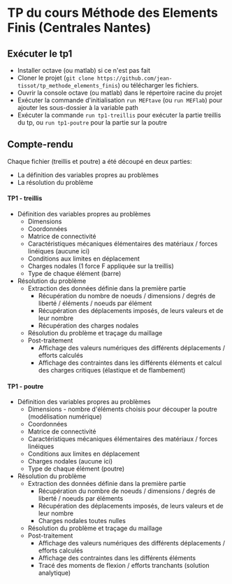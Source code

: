 # TP du cours Méthode des Elements Finis (Centrales Nantes)
## Exécuter le tp1
- Installer octave (ou matlab) si ce n'est pas fait
- Cloner le projet (`git clone https://github.com/jean-tissot/tp_methode_elements_finis`) ou télécharger les fichiers.
- Ouvrir la console octave (ou matlab) dans le répertoire racine du projet
- Exécuter la commande d'initialisation `run MEFtave` (ou `run MEFlab`) pour ajouter les sous-dossier à la variable path
- Exécuter la commande `run tp1-treillis` pour exécuter la partie treillis du tp, ou `run tp1-poutre` pour la partie sur la poutre

## Compte-rendu
Chaque fichier (treillis et poutre) a été découpé en deux parties:
- La définition des variables propres au problèmes
- La résolution du problème
#### TP1 - treillis
- Définition des variables propres au problèmes
    - Dimensions
    - Coordonnées
    - Matrice de connectivité
    - Caractéristiques mécaniques élémentaires des matériaux / forces linéiques (aucune ici)
    - Conditions aux limites en déplacement
    - Charges nodales (1 force F appliquée sur la treillis)
    - Type de chaque élément (barre)
- Résolution du problème
    - Extraction des données définie dans la première partie
        - Récupération du nombre de noeuds / dimensions / degrés de liberté / éléments / noeuds par élément
        - Récupération des déplacements imposés, de leurs valeurs et de leur nombre
        - Récupération des charges nodales
    - Résolution du problème et traçage du maillage
    - Post-traitement
        - Affichage des valeurs numériques des différents déplacements / efforts calculés
        - Affichage des contraintes dans les différents éléments et calcul des charges critiques (élastique et de flambement)

#### TP1 - poutre
- Définition des variables propres au problèmes
    - Dimensions - nombre d'éléments choisis pour découper la poutre (modélisation numérique)
    - Coordonnées
    - Matrice de connectivité
    - Caractéristiques mécaniques élémentaires des matériaux / forces linéiques
    - Conditions aux limites en déplacement
    - Charges nodales (aucune ici)
    - Type de chaque élément (poutre)
- Résolution du problème
    - Extraction des données définie dans la première partie
        - Récupération du nombre de noeuds / dimensions / degrés de liberté / noeuds par éléments
        - Récupération des déplacements imposés, de leurs valeurs et de leur nombre
        - Charges nodales toutes nulles
    - Résolution du problème et traçage du maillage
    - Post-traitement
        - Affichage des valeurs numériques des différents déplacements / efforts calculés
        - Affichage des contraintes dans les différents éléments
        - Tracé des moments de flexion / efforts tranchants (solution analytique)
